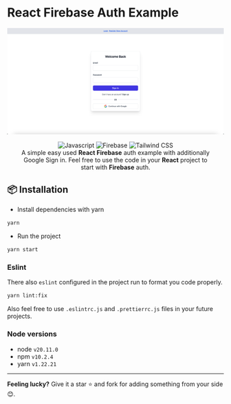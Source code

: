 # React Firebase Auth Example

![Screenshot](./public/screenshot.png)

<div align="center">
  <img src="https://img.shields.io/badge/javascript-%23323330.svg?style=for-the-badge&logo=javascript&logoColor=%23F7DF1E" alt="Javascript">
  <img src="https://img.shields.io/badge/firebase-%23039BE5.svg?style=for-the-badge&logo=firebase" alt="Firebase">
  <img src="https://img.shields.io/badge/tailwindcss-%2338B2AC.svg?style=for-the-badge&logo=tailwind-css&logoColor=white" alt="Tailwind CSS">
</div>

<p align="center" style="width: 90%; margin: 0 auto">
A simple easy used <b>React Firebase</b> auth example with additionally Google Sign in. Feel free to use the code in your <b>React</b> project to start with <b>Firebase</b> auth.
</p>

## 📦 Installation 

- Install dependencies with yarn
```bash
yarn
```

- Run the project
```bash
yarn start
```

### Eslint

There also `eslint` configured in the project run to format you code properly.
```bash
yarn lint:fix
```

Also feel free to use `.eslintrc.js` and `.prettierrc.js` files in your future projects.

### Node versions
- node `v20.11.0`
- npm `v10.2.4`
- yarn `v1.22.21`

---

**Feeling lucky?** Give it a star ⭐ and fork for adding something from your side 😊.
